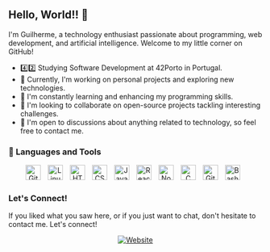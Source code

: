 ## Hello, World!! 👋

I'm Guilherme, a technology enthusiast passionate about programming, web development, and artificial intelligence. Welcome to my little corner on GitHub!

- 4️⃣2️⃣ Studying Software Development at 42Porto in Portugal.
- 🔭 Currently, I'm working on personal projects and exploring new technologies.
- 🌱 I'm constantly learning and enhancing my programming skills.
- 👯 I'm looking to collaborate on open-source projects tackling interesting challenges.
- 💬 I'm open to discussions about anything related to technology, so feel free to contact me.

### 🧰 Languages and Tools

<p align="center">
    <img alt="Git" width="30px" style="padding-right:10px;" src="https://cdn.jsdelivr.net/gh/devicons/devicon/icons/git/git-original.svg" />
    <img alt="Linux" width="30px" style="padding-right:10px;" src="https://cdn.jsdelivr.net/gh/devicons/devicon/icons/linux/linux-original.svg" />
    <img alt="HTML" width="30px" style="padding-right:10px;" src="https://cdn.jsdelivr.net/gh/devicons/devicon/icons/html5/html5-plain.svg" />
    <img alt="CSS" width="30px" style="padding-right:10px;" src="https://cdn.jsdelivr.net/gh/devicons/devicon/icons/css3/css3-plain.svg" />
    <img alt="JavaScript" width="30px" style="padding-right:10px;" src="https://cdn.jsdelivr.net/gh/devicons/devicon/icons/javascript/javascript-plain.svg" />
    <img alt="React" width="30px" style="padding-right:10px;" src="https://cdn.jsdelivr.net/gh/devicons/devicon/icons/react/react-original.svg" />
    <img alt="NodeJS" width="30px" style="padding-right:10px;" src="https://cdn.jsdelivr.net/gh/devicons/devicon/icons/nodejs/nodejs-original.svg" />
    <img alt="C" width="30px" style="padding-right:10px;" src="https://cdn.jsdelivr.net/gh/devicons/devicon/icons/c/c-original.svg" />
    <img alt="GitHub" width="30px" style="padding-right:10px;" src="https://cdn.jsdelivr.net/gh/devicons/devicon/icons/github/github-original.svg" />
    <img alt="Bash" width="30px" style="padding-right:10px;" src="https://cdn.jsdelivr.net/gh/devicons/devicon/icons/bash/bash-original.svg" />
</p>

### Let's Connect!
If you liked what you saw here, or if you just want to chat, don't hesitate to contact me. Let's connect!

<p align="center">
    <a href="https://www.yoursite.com">
        <img src="https://img.shields.io/badge/Website-Your%20Personal%20Site-brightgreen" alt="Website" />
    </a>
</p>
